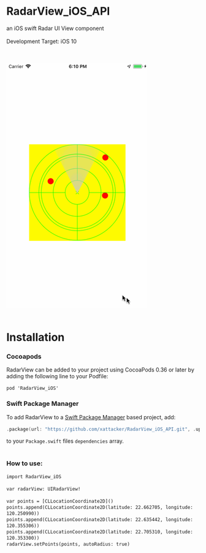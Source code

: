 # RadarView_iOS_API
an iOS swift Radar UI View component 
<br><br>
Development Target: iOS 10
<br><br><br>

![avatar](/rm_res/record.gif)<br><br>


# Installation

### Cocoapods
RadarView can be added to your project using CocoaPods 0.36 or later by adding the following line to your Podfile:
```
pod 'RadarView_iOS'
```
### Swift Package Manager
To add RadarView to a [Swift Package Manager](https://swift.org/package-manager/) based project, add:

```swift
.package(url: "https://github.com/xattacker/RadarView_iOS_API.git", .upToNextMajor(from: "1.0.1")),
```
to your `Package.swift` files `dependencies` array.
<br><br>

### How to use:

```
import RadarView_iOS

var radarView: UIRadarView!

var points = [CLLocationCoordinate2D]()
points.append(CLLocationCoordinate2D(latitude: 22.662705, longitude: 120.250990))
points.append(CLLocationCoordinate2D(latitude: 22.635442, longitude: 120.355306))
points.append(CLLocationCoordinate2D(latitude: 22.705310, longitude: 120.353300))
radarView.setPoints(points, autoRadius: true)
```

